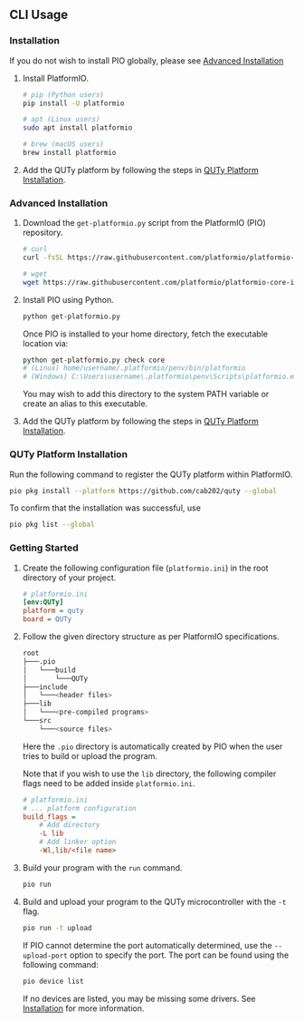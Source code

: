 ## CLI Usage

### Installation

If you do not wish to install PIO globally, please see [Advanced Installation](#advanced-installation)

1. Install PlatformIO.

    ```bash
    # pip (Python users)
    pip install -U platformio

    # apt (Linux users)
    sudo apt install platformio

    # brew (macOS users)
    brew install platformio
    ```

2. Add the QUTy platform by following the steps in [QUTy Platform Installation](#quty-platform-installation).

### Advanced Installation

1. Download the `get-platformio.py` script from the PlatformIO (PIO) repository.

    ```bash
    # curl
    curl -fsSL https://raw.githubusercontent.com/platformio/platformio-core-installer/master/get-platformio.py -o get-platformio.py

    # wget
    wget https://raw.githubusercontent.com/platformio/platformio-core-installer/master/get-platformio.py -O get-platformio.py
    ```

2. Install PIO using Python.

    ```bash
    python get-platformio.py
    ```

    Once PIO is installed to your home directory, fetch the executable location via:

    ```bash
    python get-platformio.py check core
    # (Linux) home/username/.platformio/penv/bin/platformio
    # (Windows) C:\Users\username\.platformio\penv\Scripts\platformio.exe
    ```

    You may wish to add this directory to the system PATH variable or create an alias to this executable.

3. Add the QUTy platform by following the steps in [QUTy Platform Installation](#quty-platform-installation).

### QUTy Platform Installation

Run the following command to register the QUTy platform within PlatformIO.

```bash
pio pkg install --platform https://github.com/cab202/quty --global
```

To confirm that the installation was successful, use

```bash
pio pkg list --global
```

### Getting Started

1. Create the following configuration file (`platformio.ini`) in the root directory of your project.

    ```ini
    # platformio.ini
    [env:QUTy]
    platform = quty
    board = QUTy
    ```

2. Follow the given directory structure as per PlatformIO specifications.

    ```bash
    root
    ├───.pio
    │   └───build
    │       └───QUTy
    ├───include
    │   └───<header files>
    ├───lib
    │   └───<pre-compiled programs>
    └───src
        └───<source files>
    ```

    Here the `.pio` directory is automatically created by PIO when the user tries to build or upload the program.

    Note that if you wish to use the `lib` directory, the following compiler flags need to be added inside `platformio.ini`.

    ```ini
    # platformio.ini
    # ... platform configuration
    build_flags =
        # Add directory
        -L lib
        # Add linker option
        -Wl,lib/<file name>
    ```

3. Build your program with the `run` command.

    ```bash
    pio run
    ```

4. Build and upload your program to the QUTy microcontroller with the `-t` flag.

    ```bash
    pio run -t upload
    ```

    If PIO cannot determine the port automatically determined, use the `--upload-port` option to specify the port. The port can be found using the following command:

    ```bash
    pio device list
    ```

    If no devices are listed, you may be missing some drivers. See [Installation](index.md#installation) for more information.
